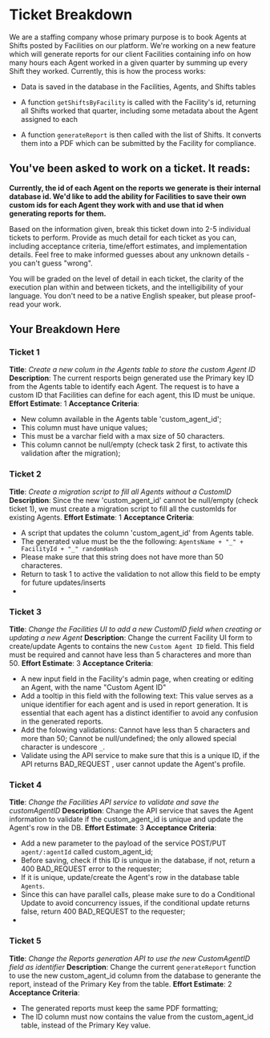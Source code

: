 
#  Ticket Breakdown

We are a staffing company whose primary purpose is to book Agents at Shifts posted by Facilities on our platform. We're working on a new feature which will generate reports for our client Facilities containing info on how many hours each Agent worked in a given quarter by summing up every Shift they worked. Currently, this is how the process works:

  

- Data is saved in the database in the Facilities, Agents, and Shifts tables

- A function `getShiftsByFacility` is called with the Facility's id, returning all Shifts worked that quarter, including some metadata about the Agent assigned to each

- A function `generateReport` is then called with the list of Shifts. It converts them into a PDF which can be submitted by the Facility for compliance.

  

##  You've been asked to work on a ticket. It reads:

  

**Currently, the id of each Agent on the reports we generate is their internal database id. We'd like to add the ability for Facilities to save their own custom ids for each Agent they work with and use that id when generating reports for them.**

  
  

Based on the information given, break this ticket down into 2-5 individual tickets to perform. Provide as much detail for each ticket as you can, including acceptance criteria, time/effort estimates, and implementation details. Feel free to make informed guesses about any unknown details - you can't guess "wrong".

  
  

You will be graded on the level of detail in each ticket, the clarity of the execution plan within and between tickets, and the intelligibility of your language. You don't need to be a native English speaker, but please proof-read your work.

  

##  Your Breakdown Here

### **Ticket 1**
**Title**: *Create a new colum in the Agents table to store the custom Agent ID*
**Description**: The current resports beign generated use the Primary key ID from the Agents table to identify each Agent. The request is to have a custom ID that Facilities can define for each agent, this ID must be unique.
**Effort Estimate**: 1
**Acceptance Criteria**: 
 - New column available in the Agents table 'custom_agent_id';
 - This column must have unique values;
 - This must be a varchar field with a max size of 50 characters.
 - This column cannot be null/empty (check task 2 first, to activate this validation after the migration);

### **Ticket 2**
**Title**: *Create a migration script to fill all Agents without a CustomID*
**Description**: Since the new 'custom_agent_id' cannot be null/empty (check ticket 1), we must create a migration script to fill all the customIds for existing Agents.
**Effort Estimate**: 1
**Acceptance Criteria**: 
 - A script that updates the column 'custom_agent_id' from Agents table.
 - The generated value must be the the following: `AgentsName + "_" + FacilityId + "_" randomHash`
 - Please make sure that this string does not have more than 50 characteres.
 - Return to task 1 to active the validation to not allow this field to be empty for future updates/inserts
 - 
### **Ticket 3**
**Title**: *Change the Facilities UI to add a new CustomID field when creating or updating a new Agent*
**Description**: Change the current Facility UI form to create/update Agents to contains the new `Custom Agent ID` field. This field must be required and cannot have less than 5 characteres and more than 50.
**Effort Estimate**: 3
**Acceptance Criteria**: 
 - A new input field in the Facility's admin page, when creating or editing an Agent, with the name "Custom Agent ID"
 - Add a tooltip in this field with the following text: This value serves as a unique identifier for each agent and is used in report generation. It is essential that each agent has a distinct identifier to avoid any confusion in the generated reports.
 - Add the folowing validations: Cannot have less than 5 characters and more than 50; Cannot be null/undefined; the only allowed special character is undescore `_`.
 - Validate using the API service to make sure that this is a unique ID, if the API returns BAD_REQUEST , user cannot update the Agent's profile.
 
### **Ticket 4**
**Title**: *Change the Facilities API service to validate and save the customAgentID*
**Description**: Change the API service that saves the Agent information to validate if the custom_agent_id is unique and update the Agent's row in the DB.
**Effort Estimate**: 3
**Acceptance Criteria**: 
 - Add a new parameter to the payload of the service POST/PUT `agent/:agentId` called custom_agent_id;
 - Before saving, check if this ID is unique in the database, if not, return a 400 BAD_REQUEST error to the requester;
 - If it is unique, update/create the Agent's row in the database table `Agents`.
 - Since this can have parallel calls, please make sure to do a Conditional Update to avoid concurrency issues, if the conditional update returns false, return 400 BAD_REQUEST to the requester;
 - 
### **Ticket 5**
**Title**: *Change the Reports generation API to use the new CustomAgentID field as identifier*
**Description**: Change the current `generateReport` function to use the new custom_agent_id column from the database to generante the report, instead of the Primary Key from the table.
**Effort Estimate**: 2
**Acceptance Criteria**: 
 - The generated reports must keep the same PDF formatting;
 - The ID column must now contains the value from the custom_agent_id table, instead of the Primary Key value.
